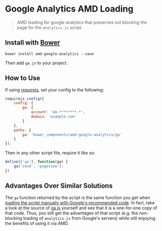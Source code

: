 # Google Analytics AMD Loading

> AMD loading for google analytics that preserves not blocking the page for the `analytics.js` script.

## Install with [Bower](http://bower.io/)

```
bower install amd-google-analytics --save
```

Then add `ga.js` to your project.

## How to Use

If using [requirejs](http://requirejs.org/), set your config to the following:

```js
requirejs.config({
    config: {
        ga: {
            account: 'UA-********-*',
            domain: 'example.com'
        }
    },
    paths: {
        ga: 'bower_components/amd-google-analytics/ga'
    }
});
```

Then in any other script file, require it like so:

```js
define(['ga'], function(ga) {
	ga('send', 'pageview');
})
```

## Advantages Over Similar Solutions

The `ga` function returned by the script is the same function you get when [loading the script manually with Google's recommended code](https://developers.google.com/analytics/devguides/collection/analyticsjs/). In fact, take a look at the source of [ga.js](ga.js) yourself and see that it is a one-for-one copy of that code. Thus, you still get the advantages of that script (e.g. the non-blocking loading of `analytics.js` from Google's servers) while still enjoying the benefits of using it via AMD.